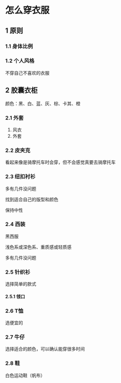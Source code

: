 # 怎么穿衣服

## 1 原则

### 1.1 身体比例

### 1.2 个人风格

不穿自己不喜欢的衣服

## 2 胶囊衣柜

颜色：黑、白、蓝、灰、棕、卡其、橙

### 2.1 外套

1. 风衣
2. 外套

### 2.2 皮夹克

看起来像是骑摩托车时会穿，但不会感觉真要去骑摩托车

### 2.3 纽扣衬衫

多有几件没问题

找到适合自己的版型和颜色

保持中性

### 2.4 西装

黑西服

浅色系或深色系、重质感或轻质感

多有几件没问题

### 2.5 针织衫

选择简单的款式

#### 2.5.1 领口

### 2.6 T恤

选便宜的

### 2.7 牛仔

选择适合的颜色，可以确认能穿很多时间

### 2.8 鞋

白色运动鞋（帆布）

